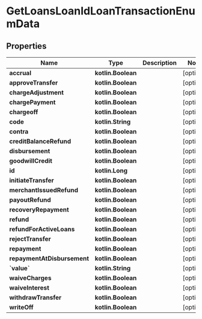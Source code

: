 
# GetLoansLoanIdLoanTransactionEnumData

## Properties
| Name | Type | Description | Notes |
| ------------ | ------------- | ------------- | ------------- |
| **accrual** | **kotlin.Boolean** |  |  [optional] |
| **approveTransfer** | **kotlin.Boolean** |  |  [optional] |
| **chargeAdjustment** | **kotlin.Boolean** |  |  [optional] |
| **chargePayment** | **kotlin.Boolean** |  |  [optional] |
| **chargeoff** | **kotlin.Boolean** |  |  [optional] |
| **code** | **kotlin.String** |  |  [optional] |
| **contra** | **kotlin.Boolean** |  |  [optional] |
| **creditBalanceRefund** | **kotlin.Boolean** |  |  [optional] |
| **disbursement** | **kotlin.Boolean** |  |  [optional] |
| **goodwillCredit** | **kotlin.Boolean** |  |  [optional] |
| **id** | **kotlin.Long** |  |  [optional] |
| **initiateTransfer** | **kotlin.Boolean** |  |  [optional] |
| **merchantIssuedRefund** | **kotlin.Boolean** |  |  [optional] |
| **payoutRefund** | **kotlin.Boolean** |  |  [optional] |
| **recoveryRepayment** | **kotlin.Boolean** |  |  [optional] |
| **refund** | **kotlin.Boolean** |  |  [optional] |
| **refundForActiveLoans** | **kotlin.Boolean** |  |  [optional] |
| **rejectTransfer** | **kotlin.Boolean** |  |  [optional] |
| **repayment** | **kotlin.Boolean** |  |  [optional] |
| **repaymentAtDisbursement** | **kotlin.Boolean** |  |  [optional] |
| **&#x60;value&#x60;** | **kotlin.String** |  |  [optional] |
| **waiveCharges** | **kotlin.Boolean** |  |  [optional] |
| **waiveInterest** | **kotlin.Boolean** |  |  [optional] |
| **withdrawTransfer** | **kotlin.Boolean** |  |  [optional] |
| **writeOff** | **kotlin.Boolean** |  |  [optional] |




